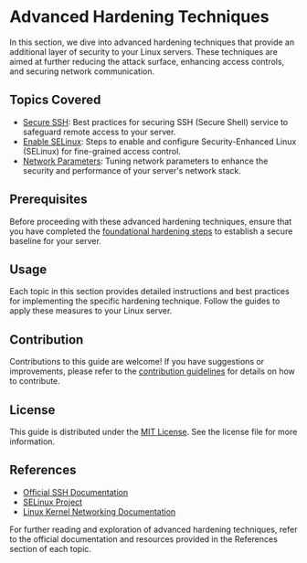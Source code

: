 # Advanced Hardening Techniques

In this section, we dive into advanced hardening techniques that provide an additional layer of security to your Linux servers. These techniques are aimed at further reducing the attack surface, enhancing access controls, and securing network communication.

## Topics Covered

- [Secure SSH](secure_ssh.md): Best practices for securing SSH (Secure Shell) service to safeguard remote access to your server.
- [Enable SELinux](enable_selinux.md): Steps to enable and configure Security-Enhanced Linux (SELinux) for fine-grained access control.
- [Network Parameters](network_parameters.md): Tuning network parameters to enhance the security and performance of your server's network stack.

## Prerequisites

Before proceeding with these advanced hardening techniques, ensure that you have completed the [foundational hardening steps](../foundational/README.md) to establish a secure baseline for your server.

## Usage

Each topic in this section provides detailed instructions and best practices for implementing the specific hardening technique. Follow the guides to apply these measures to your Linux server.

## Contribution

Contributions to this guide are welcome! If you have suggestions or improvements, please refer to the [contribution guidelines](../CONTRIBUTING.md) for details on how to contribute.

## License

This guide is distributed under the [MIT License](../LICENSE). See the license file for more information.

## References

- [Official SSH Documentation](https://www.openssh.com/documentation.html)
- [SELinux Project](https://selinuxproject.org/)
- [Linux Kernel Networking Documentation](https://www.kernel.org/doc/Documentation/networking/)

For further reading and exploration of advanced hardening techniques, refer to the official documentation and resources provided in the References section of each topic.
